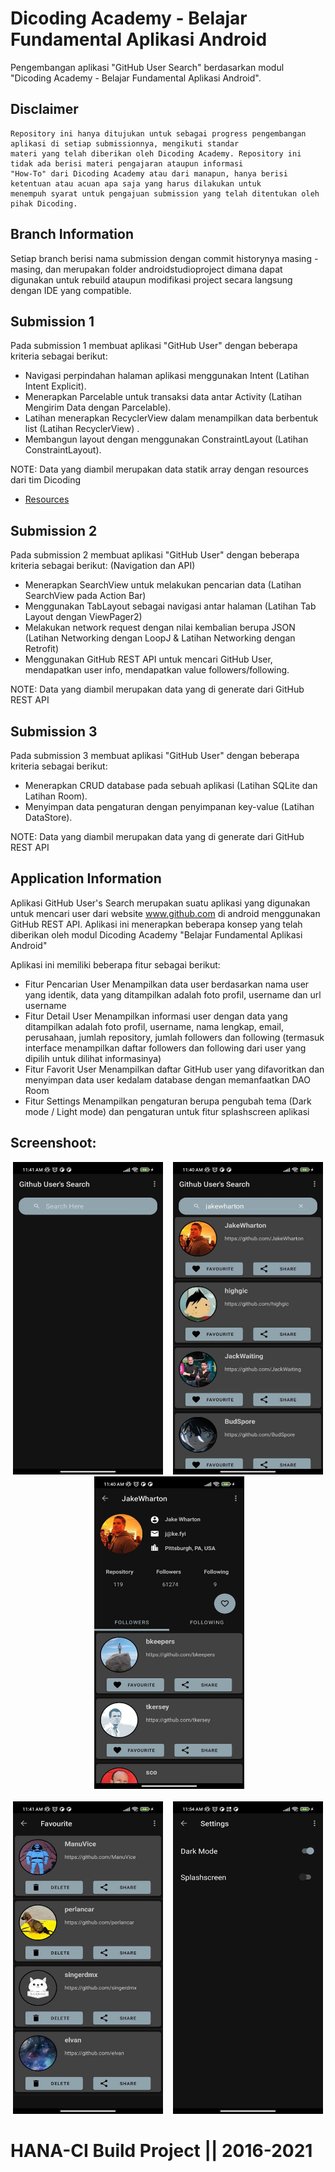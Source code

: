 # Dicoding Academy - Belajar Fundamental Aplikasi Android

Pengembangan aplikasi "GitHub User Search" berdasarkan modul "Dicoding Academy - Belajar Fundamental Aplikasi Android".

## Disclaimer
```
Repository ini hanya ditujukan untuk sebagai progress pengembangan aplikasi di setiap submissionnya, mengikuti standar
materi yang telah diberikan oleh Dicoding Academy. Repository ini tidak ada berisi materi pengajaran ataupun informasi
"How-To" dari Dicoding Academy atau dari manapun, hanya berisi ketentuan atau acuan apa saja yang harus dilakukan untuk
menempuh syarat untuk pengajuan submission yang telah ditentukan oleh pihak Dicoding.
```

## Branch Information
Setiap branch berisi nama submission dengan commit historynya masing - masing, dan merupakan folder androidstudioproject
dimana dapat digunakan untuk rebuild ataupun modifikasi project secara langsung dengan IDE yang compatible.

## Submission 1

Pada submission 1 membuat aplikasi "GitHub User" dengan beberapa kriteria sebagai berikut:

- Navigasi perpindahan halaman aplikasi menggunakan Intent (Latihan Intent Explicit).
- Menerapkan Parcelable untuk transaksi data antar Activity (Latihan Mengirim Data dengan Parcelable).
- Latihan menerapkan RecyclerView dalam menampilkan data berbentuk list (Latihan RecyclerView) .
- Membangun layout dengan menggunakan ConstraintLayout (Latihan ConstraintLayout).

NOTE: Data yang diambil merupakan data statik array dengan resources dari tim Dicoding
- [Resources](https://github.com/dicodingacademy/assets/raw/main/bfaa_academy/resources/resource_submission_1.rar)

## Submission 2

Pada submission 2 membuat aplikasi "GitHub User" dengan beberapa kriteria sebagai berikut:
(Navigation dan API)

- Menerapkan SearchView untuk melakukan pencarian data (Latihan SearchView pada Action Bar)
- Menggunakan TabLayout sebagai navigasi antar halaman (Latihan Tab Layout dengan ViewPager2)
- Melakukan network request dengan nilai kembalian berupa JSON (Latihan Networking dengan LoopJ & Latihan Networking dengan Retrofit)
- Menggunakan GitHub REST API untuk mencari GitHub User, mendapatkan user info, mendapatkan value followers/following.

NOTE: Data yang diambil merupakan data yang di generate dari GitHub REST API

## Submission 3

Pada submission 3 membuat aplikasi "GitHub User" dengan beberapa kriteria sebagai berikut:

- Menerapkan CRUD database pada sebuah aplikasi (Latihan SQLite dan Latihan Room).
- Menyimpan data pengaturan dengan penyimpanan key-value (Latihan DataStore).

NOTE: Data yang diambil merupakan data yang di generate dari GitHub REST API

## Application Information
Aplikasi GitHub User's Search merupakan suatu aplikasi yang digunakan untuk mencari user dari website www.github.com di
android menggunakan GitHub REST API. Aplikasi ini menerapkan beberapa konsep yang telah diberikan oleh modul Dicoding
Academy "Belajar Fundamental Aplikasi Android"

Aplikasi ini memiliki beberapa fitur sebagai berikut:
- Fitur Pencarian User
  Menampilkan data user berdasarkan nama user yang identik, data yang ditampilkan adalah foto profil, username dan url username
- Fitur Detail User
  Menampilkan informasi user dengan data yang ditampilkan adalah foto profil, username, nama lengkap, email, perusahaan, jumlah repository, jumlah followers dan following (termasuk interface menampilkan daftar followers dan following dari user yang dipilih untuk dilihat informasinya)
- Fitur Favorit User
  Menampilkan daftar GitHub user yang difavoritkan dan menyimpan data user kedalam database dengan memanfaatkan DAO Room
- Fitur Settings
  Menampilkan pengaturan berupa pengubah tema (Dark mode / Light mode) dan pengaturan untuk fitur splashscreen aplikasi

## Screenshoot:
<p align="center">
<img width="240" height="500" src="https://raw.githubusercontent.com/Nicklas373/DicodingBFA/main/Screenshoot/photo_2021-10-19_15-50-08.jpg">&nbsp;&nbsp;&nbsp;
<img width="240" height="500" src="https://raw.githubusercontent.com/Nicklas373/DicodingBFA/main/Screenshoot/photo_2021-10-19_15-50-01.jpg">&nbsp;&nbsp;&nbsp;
<img width="240" height="500" src="https://raw.githubusercontent.com/Nicklas373/DicodingBFA/main/Screenshoot/photo_2021-10-19_15-50-03.jpg">&nbsp;&nbsp;&nbsp;<br><br>
<img width="240" height="500" src="https://raw.githubusercontent.com/Nicklas373/DicodingBFA/main/Screenshoot/photo_2021-10-19_15-50-06.jpg">&nbsp;&nbsp;&nbsp;
<img width="240" height="500" src="https://raw.githubusercontent.com/Nicklas373/DicodingBFA/main/Screenshoot/photo_2021-10-19_15-50-09.jpg">
</p>


# HANA-CI Build Project || 2016-2021
